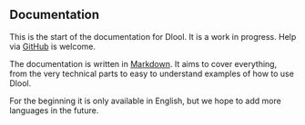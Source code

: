 ## Documentation

This is the start of the documentation for Dlool. It is a work in progress. Help via [GitHub](https://github.com/Dlurak/dloolFrontend) is welcome.

The documentation is written in [Markdown](https://www.markdownguide.org/cheat-sheet/).
It aims to cover everything, from the very technical parts to easy to understand examples of how to use Dlool.

For the beginning it is only available in English, but we hope to add more languages in the future.
